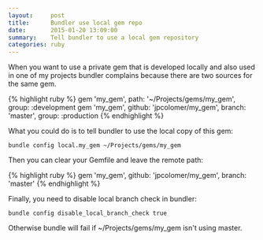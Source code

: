 ```yaml
---
layout:     post
title:      Bundler use local gem repo
date:       2015-01-20 13:09:00
summary:    Tell bundler to use a local gem repository
categories: ruby
---
```


When you want to use a private gem that is developed locally and also used in one of my projects
bundler complains because there are two sources for the same gem.

{% highlight ruby %}
gem 'my_gem', path: '~/Projects/gems/my_gem', group: :development
gem 'my_gem', github: 'jpcolomer/my_gem', branch: 'master', group: :production
{% endhighlight %}

What you could do is to tell bundler to use the local copy of this gem:

```
bundle config local.my_gem ~/Projects/gems/my_gem
```

Then you can clear your Gemfile and leave the remote path:

{% highlight ruby %}
gem 'my_gem', github: 'jpcolomer/my_gem', branch: 'master'
{% endhighlight %}

Finally, you need to disable local branch check in bundler:

```
bundle config disable_local_branch_check true
```

Otherwise bundle will fail if ~/Projects/gems/my_gem isn't using master.
